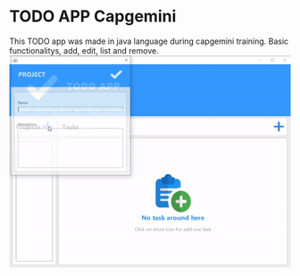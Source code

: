   <h1>TODO APP Capgemini</h1>
This TODO app was made in java language during capgemini training. Basic functionalitys, add, edit, list and remove.

 <img src="https://github.com/Rafa2Fz/capgemini-todoapp-java/blob/master/src/main/resources/assets/preview.gif?raw=true">
